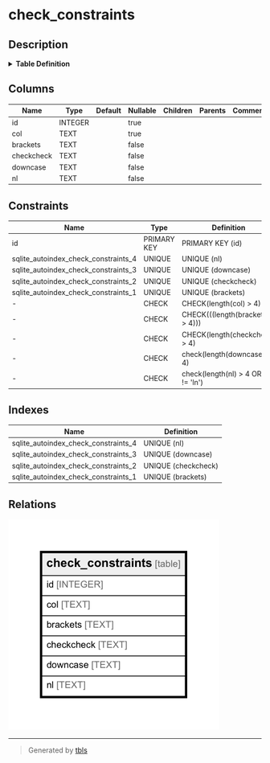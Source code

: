 # check_constraints

## Description


<details>
<summary><strong>Table Definition</strong></summary>

```sql
CREATE TABLE check_constraints (
  id INTEGER PRIMARY KEY AUTOINCREMENT,
  col TEXT CHECK(length(col) > 4),
  brackets TEXT UNIQUE NOT NULL CHECK(((length(brackets) > 4))),
  checkcheck TEXT UNIQUE NOT NULL CHECK(length(checkcheck) > 4),
  downcase TEXT UNIQUE NOT NULL check(length(downcase) > 4),
  nl TEXT UNIQUE NOT
    NULL check(length(nl) > 4 OR
      nl != 'ln')
)
```

</details>


## Columns

| Name | Type | Default | Nullable | Children | Parents | Comment |
| ---- | ---- | ------- | -------- | -------- | ------- | ------- |
| id | INTEGER |  | true |  |  |  |
| col | TEXT |  | true |  |  |  |
| brackets | TEXT |  | false |  |  |  |
| checkcheck | TEXT |  | false |  |  |  |
| downcase | TEXT |  | false |  |  |  |
| nl | TEXT |  | false |  |  |  |

## Constraints

| Name | Type | Definition |
| ---- | ---- | ---------- |
| id | PRIMARY KEY | PRIMARY KEY (id) |
| sqlite_autoindex_check_constraints_4 | UNIQUE | UNIQUE (nl) |
| sqlite_autoindex_check_constraints_3 | UNIQUE | UNIQUE (downcase) |
| sqlite_autoindex_check_constraints_2 | UNIQUE | UNIQUE (checkcheck) |
| sqlite_autoindex_check_constraints_1 | UNIQUE | UNIQUE (brackets) |
| - | CHECK | CHECK(length(col) > 4) |
| - | CHECK | CHECK(((length(brackets) > 4))) |
| - | CHECK | CHECK(length(checkcheck) > 4) |
| - | CHECK | check(length(downcase) > 4) |
| - | CHECK | check(length(nl) > 4 OR nl != 'ln') |

## Indexes

| Name | Definition |
| ---- | ---------- |
| sqlite_autoindex_check_constraints_4 | UNIQUE (nl) |
| sqlite_autoindex_check_constraints_3 | UNIQUE (downcase) |
| sqlite_autoindex_check_constraints_2 | UNIQUE (checkcheck) |
| sqlite_autoindex_check_constraints_1 | UNIQUE (brackets) |



## Relations

![er](check_constraints.png)

---

> Generated by [tbls](https://github.com/k1LoW/tbls)
